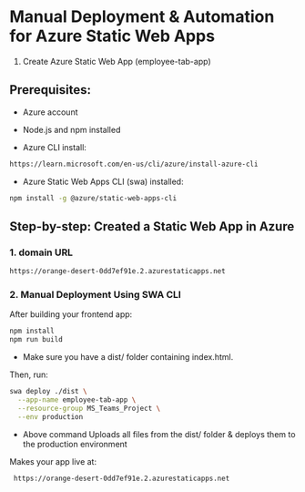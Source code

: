 # Manual Deployment & Automation for Azure Static Web Apps
 1. Create Azure Static Web App (employee-tab-app)
     
## Prerequisites:
- Azure account

- Node.js and npm installed

- Azure CLI install:
 ```bash
 https://learn.microsoft.com/en-us/cli/azure/install-azure-cli
 ```

- Azure Static Web Apps CLI (swa) installed:

```bash
npm install -g @azure/static-web-apps-cli
```
## Step-by-step: Created a Static Web App in Azure

### 1. domain URL
```bash
https://orange-desert-0dd7ef91e.2.azurestaticapps.net
```
### 2. Manual Deployment Using SWA CLI
After building your frontend app:

```bash
npm install
npm run build
```
- Make sure you have a dist/ folder containing index.html.

Then, run:

```bash
swa deploy ./dist \
  --app-name employee-tab-app \
  --resource-group MS_Teams_Project \
  --env production
```

- Above command Uploads all files from the dist/ folder & deploys them to the production environment

Makes your app live at:
```bash
 https://orange-desert-0dd7ef91e.2.azurestaticapps.net
```
